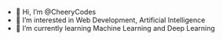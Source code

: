 - 👋 Hi, I’m @CheeryCodes
- 👀 I’m interested in Web Development, Artificial Intelligence
- 🌱 I’m currently learning Machine Learning and Deep Learning

<!---
CheeryCodes/CheeryCodes is a ✨ special ✨ repository because its `README.md` (this file) appears on your GitHub profile.
You can click the Preview link to take a look at your changes.
--->
